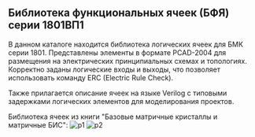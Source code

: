 ## Библиотека функциональных ячеек (БФЯ) серии 1801ВП1
В данном каталоге находится библиотека логических ячеек для БМК серии 1801.
Представлены элементы в формате PCAD-2004 для размещения на электрических
принципиальных схемах и топологиях. Корректно заданы логические входы и
выходы, что позволяет использовать команду ERC (Electric Rule Check).

Также прилагается описание ячеек на языке Verilog с типовыми задержками
логических элементов для моделирования проектов.

Библиотека ячеек из книги "Базовые матричные кристаллы и матричные БИС":
![p1](/lib/img/lib1.png) ![p2](/lib/img/lib2.png)


